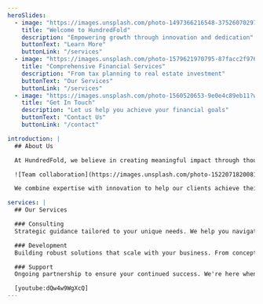 ```yaml
---
heroSlides:
  - image: "https://images.unsplash.com/photo-1497366216548-37526070297c?w=1200&h=600&fit=crop"
    title: "Welcome to HundredFold"
    description: "Empowering growth through innovation and dedication"
    buttonText: "Learn More"
    buttonLink: "/services"
  - image: "https://images.unsplash.com/photo-1579621970795-87facc2f976d?w=1200&h=600&fit=crop"
    title: "Comprehensive Financial Services"
    description: "From tax planning to real estate investment"
    buttonText: "Our Services"
    buttonLink: "/services"
  - image: "https://images.unsplash.com/photo-1560520653-9e0e4c89eb11?w=1200&h=600&fit=crop"
    title: "Get In Touch"
    description: "Let us help you achieve your financial goals"
    buttonText: "Contact Us"
    buttonLink: "/contact"

introduction: |
  ## About Us

  At HundredFold, we believe in creating meaningful impact through thoughtful solutions. Our mission is to deliver excellence while maintaining simplicity and clarity in everything we do.

  ![Team collaboration](https://images.unsplash.com/photo-1522071820081-009f0129c71c?w=800&h=500&fit=crop)

  We combine expertise with innovation to help our clients achieve their goals efficiently and effectively.

services: |
  ## Our Services

  ### Consulting
  Strategic guidance tailored to your unique needs. We help you navigate complex challenges with clarity and confidence.

  ### Development
  Building robust solutions that scale with your business. From concept to deployment, we ensure quality at every step.

  ### Support
  Ongoing partnership to ensure your continued success. We're here when you need us, providing reliable assistance.

  [youtube:dQw4w9WgXcQ]
---
```

